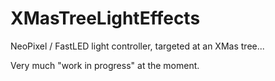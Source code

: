 # XMasTreeLightEffects
NeoPixel / FastLED light controller, targeted at an XMas tree...

Very much "work in progress" at the moment.
